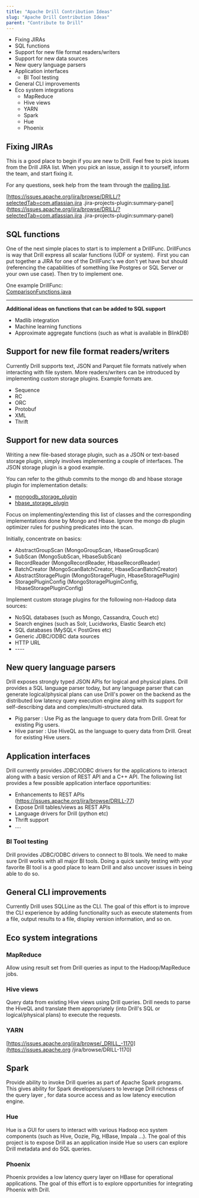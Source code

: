 ```yaml
---
title: "Apache Drill Contribution Ideas"
slug: "Apache Drill Contribution Ideas"
parent: "Contribute to Drill"
---
```

  * Fixing JIRAs
  * SQL functions 
  * Support for new file format readers/writers
  * Support for new data sources
  * New query language parsers
  * Application interfaces
    * BI Tool testing
  * General CLI improvements 
  * Eco system integrations
    * MapReduce
    * Hive views
    * YARN
    * Spark
    * Hue
    * Phoenix

## Fixing JIRAs

This is a good place to begin if you are new to Drill. Feel free to pick
issues from the Drill JIRA list. When you pick an issue, assign it to
yourself, inform the team, and start fixing it.

For any questions, seek help from the team through the [mailing list](http://drill.apache.org/community/#mailinglists).

[https://issues.apache.org/jira/browse/DRILL/?selectedTab=com.atlassian.jira
.jira-projects-plugin:summary-panel](https://issues.apache.org/jira/browse/DRILL/?selectedTab=com.atlassian.jira
.jira-projects-plugin:summary-panel)

## SQL functions

One of the next simple places to start is to implement a DrillFunc. DrillFuncs
is way that Drill express all scalar functions (UDF or system).  First you can
put together a JIRA for one of the DrillFunc's we don't yet have but should
(referencing the capabilities of something like Postgres or SQL Server or your
own use case). Then try to implement one.

One example DrillFunc:  
[ComparisonFunctions.java](https://github.com/apache/drill/blob/3f93454f014196a4da198ce012b605b70081fde0/exec/java-exec/src/main/codegen/templates/ComparisonFunctions.java)
** **

**Additional ideas on functions that can be added to SQL support**

  * Madlib integration
  * Machine learning functions
  * Approximate aggregate functions (such as what is available in BlinkDB)

## Support for new file format readers/writers

Currently Drill supports text, JSON and Parquet file formats natively when
interacting with file system. More readers/writers can be introduced by
implementing custom storage plugins. Example formats are.

  * Sequence
  * RC
  * ORC
  * Protobuf
  * XML
  * Thrift

## Support for new data sources

Writing a new file-based storage plugin, such as a JSON or text-based storage plugin, simply involves implementing a couple of interfaces. The JSON storage plugin is a good example. 

You can refer to the github commits to the mongo db and hbase storage plugin for implementation details: 

* [mongodb_storage_plugin](https://github.com/apache/drill/commit/2ca9c907bff639e08a561eac32e0acab3a0b3304)
* [hbase_storage_plugin](https://github.com/apache/drill/commit/3651182141b963e24ee48db0530ec3d3b8b6841a)

Focus on implementing/extending this list of classes and the corresponding implementations done by Mongo and Hbase. Ignore the mongo db plugin optimizer rules for pushing predicates into the scan.

Initially, concentrate on basics:

* AbstractGroupScan (MongoGroupScan, HbaseGroupScan)  
* SubScan (MongoSubScan, HbaseSubScan)  
* RecordReader (MongoRecordReader, HbaseRecordReader)  
* BatchCreator (MongoScanBatchCreator, HbaseScanBatchCreator)  
* AbstractStoragePlugin (MongoStoragePlugin, HbaseStoragePlugin)  
* StoragePluginConfig (MongoStoragePluginConfig, HbaseStoragePluginConfig)

Implement custom storage plugins for the following non-Hadoop data sources:

  * NoSQL databases (such as Mongo, Cassandra, Couch etc)
  * Search engines (such as Solr, Lucidworks, Elastic Search etc)
  * SQL databases (MySQL< PostGres etc)
  * Generic JDBC/ODBC data sources
  * HTTP URL
  * \----

## New query language parsers

Drill exposes strongly typed JSON APIs for logical and physical plans. Drill provides a
SQL language parser today, but any language parser that can generate
logical/physical plans can use Drill's power on the backend as the distributed
low latency query execution engine along with its support for self-describing
data and complex/multi-structured data.

  * Pig parser : Use Pig as the language to query data from Drill. Great for existing Pig users.
  * Hive parser : Use HiveQL as the language to query data from Drill. Great for existing Hive users.

## Application interfaces

Drill currently provides JDBC/ODBC drivers for the applications to interact
along with a basic version of REST API and a C++ API. The following list
provides a few possible application interface opportunities:

  * Enhancements to REST APIs (<https://issues.apache.org/jira/browse/DRILL-77>)
  * Expose Drill tables/views as REST APIs
  * Language drivers for Drill (python etc)
  * Thrift support
  * ....

### BI Tool testing

Drill provides JDBC/ODBC drivers to connect to BI tools. We need to make sure
Drill works with all major BI tools. Doing a quick sanity testing with your
favorite BI tool is a good place to learn Drill and also uncover issues in
being able to do so.

## General CLI improvements

Currently Drill uses SQLLine as the CLI. The goal of this effort is to improve
the CLI experience by adding functionality such as execute statements from a
file, output results to a file, display version information, and so on.

## Eco system integrations

### MapReduce

Allow using result set from Drill queries as input to the Hadoop/MapReduce
jobs.

### Hive views

Query data from existing Hive views using Drill queries. Drill needs to parse
the HiveQL and translate them appropriately (into Drill's SQL or
logical/physical plans) to execute the requests.

### YARN

[https://issues.apache.org/jira/browse/_DRILL_-1170](https://issues.apache.org
/jira/browse/DRILL-1170)

## Spark

Provide ability to invoke Drill queries as part of Apache Spark programs. This
gives ability for Spark developers/users to leverage Drill richness of the
query layer , for data source access and as low latency execution engine.

### Hue

Hue is a GUI for users to interact with various Hadoop eco system components
(such as Hive, Oozie, Pig, HBase, Impala ...). The goal of this project is to
expose Drill as an application inside Hue so users can explore Drill metadata
and do SQL queries.

### Phoenix

Phoenix provides a low latency query layer on HBase for operational
applications. The goal of this effort is to explore opportunities for
integrating Phoenix with Drill.

